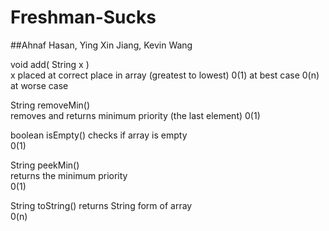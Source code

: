 # Freshman-Sucks
##Ahnaf Hasan, Ying Xin Jiang, Kevin Wang

void add( String x )  
x placed at correct place in array (greatest to lowest) 
0(1) at best case 
0(n) at worse case  

String removeMin()  
removes and returns minimum priority (the last element) 
0(1)  

boolean isEmpty() 
checks if array is empty  
0(1)

String peekMin()  
returns the minimum priority  
0(1)  

String toString() 
returns String form of array  
0(n)  
